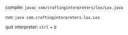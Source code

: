 compile: `javac com/craftinginterpreters/lox/Lox.java`

run: `java com.craftinginterpreters.lox.Lox`

quit interpreter: `ctrl` + `D`
